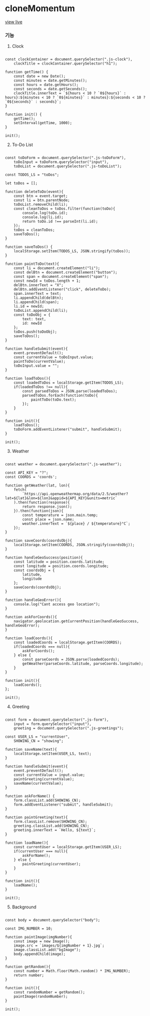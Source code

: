 # cloneMomentum 

[view live](https://seogineer.github.io/cloneMomentum/)

### 기능
1. Clock
<pre><code>
const clockContainer = document.querySelector(".js-clock"),
    clockTitle = clockContainer.querySelector("h1");

function getTime() {
    const date = new Date();
    const minutes = date.getMinutes();
    const hours = date.getHours();
    const seconds = date.getSeconds();
    clockTitle.innerText = `${hours < 10 ? `0${hours}` : hours}:${minutes < 10 ? `0${minutes}` : minutes}:${seconds < 10 ? `0${seconds}` : seconds}`;
}

function init() {
    getTime();
    setInterval(getTime, 1000);
}

init();
</code></pre>
2. To-Do List
<pre><code>
const toDoForm = document.querySelector(".js-toDoForm"),
    toDoInput = toDoForm.querySelector("input"),
    toDoList = document.querySelector(".js-toDoList");

const TODOS_LS = "toDos";

let toDos = [];

function deleteToDo(event){
    const btn = event.target;
    const li = btn.parentNode;
    toDoList.removeChild(li);
    const cleanToDos = toDos.filter(function(toDo){
        console.log(toDo.id);
        console.log(li.id);
        return toDo.id !== parseInt(li.id);
    });
    toDos = cleanToDos;
    saveToDos();
}

function saveToDos() {
    localStorage.setItem(TODOS_LS, JSON.stringify(toDos));
}

function paintToDo(text){
    const li = document.createElement("li");
    const delBtn = document.createElement("button");
    const span = document.createElement("span");
    const newId = toDos.length + 1;
    delBtn.innerText = "X";
    delBtn.addEventListener("click", deleteToDo);
    span.innerText = text;
    li.appendChild(delBtn);
    li.appendChild(span);
    li.id = newId;
    toDoList.appendChild(li);
    const toDoObj = {
        text: text,
        id: newId
    };
    toDos.push(toDoObj);
    saveToDos();
}

function handleSubmit(event){
    event.preventDefault();
    const currentValue = toDoInput.value;
    paintToDo(currentValue);
    toDoInput.value = "";
}

function loadToDos(){
    const loadedToDos = localStorage.getItem(TODOS_LS);
    if(loadedToDos !== null){
        const parsedToDos = JSON.parse(loadedToDos);
        parsedToDos.forEach(function(toDo){
            paintToDo(toDo.text);
        });
    }
}

function init(){
    loadToDos();
    toDoForm.addEventListener("submit", handleSubmit);
}

init();
</code></pre>
3. Weather
<pre><code>
const weather = document.querySelector(".js-weather");

const API_KEY = "?";
const COORDS = 'coords';

function getWeather(lat, lon){
    fetch(
        `https://api.openweathermap.org/data/2.5/weather?lat=${lat}&lon=${lon}&appid=${API_KEY}&units=metric`
    ).then(function(response){
        return response.json();
    }).then(function(json){
        const temperature = json.main.temp;
        const place = json.name;
        weather.innerText = `${place} / ${temperature}°C`;
    });
}

function saveCoords(coordsObj){
    localStorage.setItem(COORDS, JSON.stringify(coordsObj));
}

function handleGeoSuccess(position){
    const latitude = position.coords.latitude;
    const longitude = position.coords.longitude;
    const coordsObj = {
        latitude,
        longitude
    };
    saveCoords(coordsObj); 
}

function handleGeoError(){
    console.log("Cant access geo location");
}

function askForCoords(){
    navigator.geolocation.getCurrentPosition(handleGeoSuccess, handleGeoError);
}

function loadCoords(){
    const loadedCoords = localStorage.getItem(COORDS);
    if(loadedCoords === null){
        askForCoords();
    } else {
        const parseCoords = JSON.parse(loadedCoords);
        getWeather(parseCoords.latitude, parseCoords.longitude);
    }
}

function init(){
    loadCoords();
};

init();
</code></pre>
4. Greeting
<pre><code>
const form = document.querySelector(".js-form"),
    input = form.querySelector("input"),
    greeting = document.querySelector(".js-greetings");

const USER_LS = "currentUser", 
    SHOWING_CN = "showing";

function saveName(text){
    localStorage.setItem(USER_LS, text);
}

function handleSubmit(event){
    event.preventDefault();
    const currentValue = input.value;
    paintGreeting(currentValue);
    saveName(currentValue);
}

function askForName() {
    form.classList.add(SHOWING_CN);
    form.addEventListener("submit", handleSubmit);
}

function paintGreeting(text){
    form.classList.remove(SHOWING_CN);
    greeting.classList.add(SHOWING_CN);
    greeting.innerText = `Hello, ${text}`;
}

function loadName(){
    const currentUser = localStorage.getItem(USER_LS);
    if(currentUser === null){
        askForName();
    } else {
        paintGreeting(currentUser);
    }
}

function init(){
    loadName();
}

init();
</code></pre>

5. Background
<pre><code>
const body = document.querySelector("body");

const IMG_NUMBER = 10;

function paintImage(imgNumber){
    const image = new Image();
    image.src = `images/${imgNumber + 1}.jpg`;
    image.classList.add("bgImage");
    body.appendChild(image);
}

function getRandom(){
    const number = Math.floor(Math.random() * IMG_NUMBER);
    return number;
}

function init(){
    const randomNumber = getRandom();
    paintImage(randomNumber);
}

init();
</code></pre>